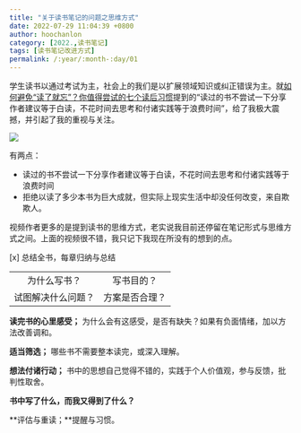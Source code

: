 ```yaml
---
title: "关于读书笔记的问题之思维方式"
date: 2022-07-29 11:04:39 +0800
author: hoochanlon
category: [2022.,读书笔记]
tags: [读书笔记改进方式]
permalink: /:year/:month-:day/01
---
```


学生读书以通过考试为主，社会上的我们是以扩展领域知识或纠正错误为主。就[如何避免“读了就忘”？你值得尝试的七个读后习惯](https://www.bilibili.com/video/BV1a94y1D7jy)提到的“读过的书不尝试一下分享作者建议等于白读，不花时间去思考和付诸实践等于浪费时间”，给了我极大震撼，并引起了我的重视与关注。

![](https://s1.ax1x.com/2022/07/29/vPSWsf.png)

有两点：

* 读过的书不尝试一下分享作者建议等于白读，不花时间去思考和付诸实践等于浪费时间
* 拒绝以读了多少本书为巨大成就，但实际上现实生活中却没任何改变，来自欺欺人。

<!-- more -->

视频作者更多的是提到读书的思维方式，老实说我目前还停留在笔记形式与思维方式之间。上面的视频很不错，我只记下我现在所没有的想到的点。


[x] 总结全书，每章归纳与总结

|   | |
|:--------: |:-----:|
|为什么写书？ | 写书目的？|
|试图解决什么问题？| 方案是否合理？|

**读完书的心里感受；** 为什么会有这感受，是否有缺失？如果有负面情绪，加以方法改善调和。

**适当筛选；** 哪些书不需要整本读完，或深入理解。

**想法付诸行动；** 书中的思想自己觉得不错的，实践于个人价值观，参与反馈，批判性取舍。

**书中写了什么，而我又得到了什么？**

**评估与重读；**提醒与习惯。